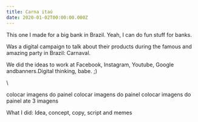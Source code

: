 ```yaml
---
title: Carna itaú
date: 2020-01-02T00:00:00.000Z
---
```

<div class="post-container">
  <div class="text-idea">
This one I made for a big bank in Brazil. Yeah, I can do fun stuff for banks.

Was a digital campaign to talk about their products during the famous and amazing party in Brazil: Carnaval.

We did the ideas to work at Facebook, Instagram, Youtube, Google andbanners.Digital thinking, babe. ;)

\

  </div>
  <div class="img-idea">
    colocar imagens do painel
    colocar imagens do painel
    colocar imagens do painel
    ate 3 imagens
  </div>
</div>

What I did: Idea, concept, copy, script and memes